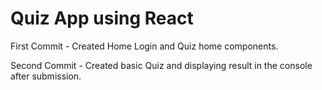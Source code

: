 
# Quiz App using React

First Commit - Created Home Login and Quiz home components.

Second Commit - Created basic Quiz and displaying result in the console after submission.
